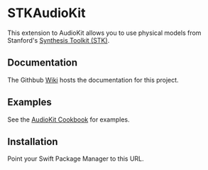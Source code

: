 # STKAudioKit

This extension to AudioKit allows you to use physical models from Stanford's [Synthesis Toolkit (STK)](https://ccrma.stanford.edu/software/stk/).

## Documentation

The Githbub [Wiki](https://github.com/AudioKit/STKAudioKit/wiki) hosts the documentation for this project.

## Examples

See the [AudioKit Cookbook](https://github.com/AudioKit/Cookbook/) for examples.

## Installation

Point your Swift Package Manager to this URL.

